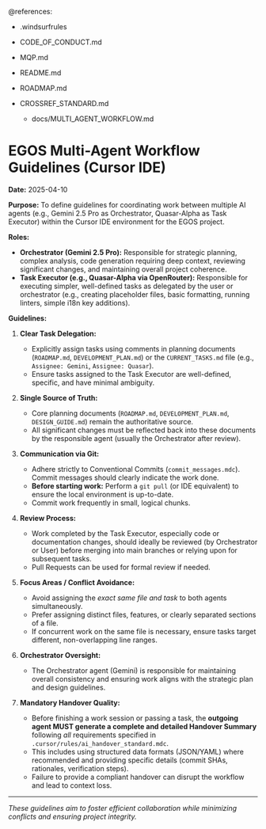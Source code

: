 @references:
- .windsurfrules
- CODE_OF_CONDUCT.md
- MQP.md
- README.md
- ROADMAP.md
- CROSSREF_STANDARD.md

  - docs/MULTI_AGENT_WORKFLOW.md

# EGOS Multi-Agent Workflow Guidelines (Cursor IDE)

**Date:** 2025-04-10

**Purpose:** To define guidelines for coordinating work between multiple AI agents (e.g., Gemini 2.5 Pro as Orchestrator, Quasar-Alpha as Task Executor) within the Cursor IDE environment for the EGOS project.

**Roles:**

* **Orchestrator (Gemini 2.5 Pro):** Responsible for strategic planning, complex analysis, code generation requiring deep context, reviewing significant changes, and maintaining overall project coherence.
* **Task Executor (e.g., Quasar-Alpha via OpenRouter):** Responsible for executing simpler, well-defined tasks as delegated by the user or orchestrator (e.g., creating placeholder files, basic formatting, running linters, simple i18n key additions).

**Guidelines:**

1. **Clear Task Delegation:**
    * Explicitly assign tasks using comments in planning documents (`ROADMAP.md`, `DEVELOPMENT_PLAN.md`) or the `CURRENT_TASKS.md` file (e.g., `Assignee: Gemini`, `Assignee: Quasar`).
    * Ensure tasks assigned to the Task Executor are well-defined, specific, and have minimal ambiguity.

2. **Single Source of Truth:**
    * Core planning documents (`ROADMAP.md`, `DEVELOPMENT_PLAN.md`, `DESIGN_GUIDE.md`) remain the authoritative source.
    * All significant changes must be reflected back into these documents by the responsible agent (usually the Orchestrator after review).

3. **Communication via Git:**
    * Adhere strictly to Conventional Commits (`commit_messages.mdc`). Commit messages should clearly indicate the work done.
    * **Before starting work:** Perform a `git pull` (or IDE equivalent) to ensure the local environment is up-to-date.
    * Commit work frequently in small, logical chunks.

4. **Review Process:**
    * Work completed by the Task Executor, especially code or documentation changes, should ideally be reviewed (by Orchestrator or User) before merging into main branches or relying upon for subsequent tasks.
    * Pull Requests can be used for formal review if needed.

5. **Focus Areas / Conflict Avoidance:**
    * Avoid assigning the *exact same file and task* to both agents simultaneously.
    * Prefer assigning distinct files, features, or clearly separated sections of a file.
    * If concurrent work on the same file is necessary, ensure tasks target different, non-overlapping line ranges.

6. **Orchestrator Oversight:**
    * The Orchestrator agent (Gemini) is responsible for maintaining overall consistency and ensuring work aligns with the strategic plan and design guidelines.

7. **Mandatory Handover Quality:**
    * Before finishing a work session or passing a task, the **outgoing agent MUST generate a complete and detailed Handover Summary** following *all* requirements specified in `.cursor/rules/ai_handover_standard.mdc`.
    * This includes using structured data formats (JSON/YAML) where recommended and providing specific details (commit SHAs, rationales, verification steps).
    * Failure to provide a compliant handover can disrupt the workflow and lead to context loss.

---
*These guidelines aim to foster efficient collaboration while minimizing conflicts and ensuring project integrity.*